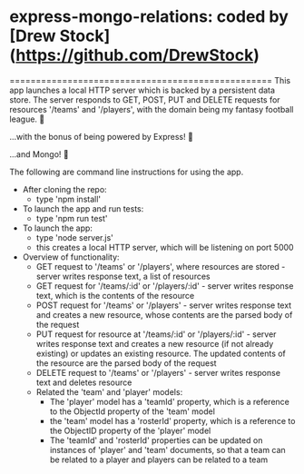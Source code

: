 # express-mongo-relations: coded by [Drew Stock] (https://github.com/DrewStock)
==================================================
This app launches a local HTTP server which is backed by a persistent data store. The server responds to GET, POST, PUT and DELETE requests for resources '/teams' and '/players', with the domain being my fantasy football league. :football:

...with the bonus of being powered by Express! :bullettrain_side:

...and Mongo! :floppy_disk:

The following are command line instructions for using the app.

* After cloning the repo:
    * type 'npm install'
* To launch the app and run tests:
    * type 'npm run test'
* To launch the app:
    * type 'node server.js'
    * this creates a local HTTP server, which will be listening on port 5000
* Overview of functionality:
    * GET request to '/teams' or '/players', where resources are stored - server writes response text, a list of resources
    * GET request for '/teams/:id' or '/players/:id' - server writes response text, which is the contents of the resource
    * POST request for '/teams' or '/players' - server writes response text and creates a new resource, whose contents are the parsed body of the request
    * PUT request for resource at '/teams/:id' or '/players/:id' - server writes response text and creates a new resource (if not already existing) or updates an existing resource. The updated contents of the resource are the parsed body of the request
    * DELETE request to '/teams' or '/players' - server writes response text and deletes resource
    * Related the 'team' and 'player' models:
        * The 'player' model has a 'teamId' property, which is a reference to the ObjectId property of the 'team' model
        * the 'team' model has a 'rosterId' property, which is a reference to the ObjectID property of the
        'player' model
        * The 'teamId' and 'rosterId' properties can be updated on instances of 'player' and 'team' documents, so that a team can be related to a player and players can be related to a team

